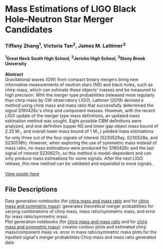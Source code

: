 # Mass Estimations of LIGO Black Hole–Neutron Star Merger Candidates
### Tiffany Zhang<sup>1</sup>, Victoria Tan<sup>2</sup>, James M. Lattimer<sup>3</sup>
#### <sup>1</sup>Great Neck South High School, <sup>2</sup>Jericho High School, <sup>3</sup>Stony Brook University

**Abstract** <br>
Gravitational waves (GW) from compact binary mergers bring new informative measurements of neutron stars (NS) and black holes, such as chirp mass, which can estimate these objects' masses and be measured to high precision. With the merger type probabilities (released more regularly than chirp mass by GW observatory LIGO), Lattimer (2019) devised a method using chirp mass and mass ratio that successfully determined the signal S190426c's chirp and component masses. However, with the recent LIGO update of the merger type mass definitions, an updated mass estimation method was sought. Eight possible CBM definitions were analyzed, and one definition (upper NS and lower gap object mass bound of 2.25 M<sub>☉</sub> and overall lower mass bound of 1 M<sub>☉</sub>) yielded mass estimations for only three out of the four signals of interest (S230529ay, S230528a, and S230518h). However, when exploring the use of symmetric mass instead of mass ratio, no mass estimations were produced for S190426c and the last signal of interest S230627c, so this method is model-dependent and can only produce mass estimations for some signals. After the next LIGO release, this new method can be validated and expanded to more signals.<br><br>
[View poster here](https://docs.google.com/presentation/d/1gz1yccseOo-9F_YTE6uVR0CvieHblrGQUawo324e8kg/edit?usp=sharing)

## File Descriptions
Data generation notebooks (for [chirp mass and mass ratio](/Data%20Generation%20-%20chirp%20mass%20and%20q.ipynb) and for [chirp mass and symmetric mass](/Data%20Generation%20-%20chirp%20mass%20and%20eta.ipynb)): generates theoretical merger probabilities for varying combinations of chirp mass, mass ratio/symmetric mass, and error for mass ratio/symmetric mass. <br>
Plot generation notebooks (for [chirp mass and mass ratio](/Plot%20Generation%20-%20chirp%20mass%20and%20q.ipynb) and for [chirp mass and symmetric mass](/Plot%20Generation%20-%20chirp%20mass%20and%20eta.ipynb)): creates contour plots and estimated chirp mass/component mass vs. error in mass ratio/symmetric mass plots for the inputted signal's merger probabilities
Chirp mass and mass ratio generated data